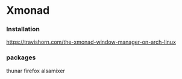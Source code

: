 # Xmonad

### Installation
https://travishorn.com/the-xmonad-window-manager-on-arch-linux

### packages
thunar
firefox
alsamixer
